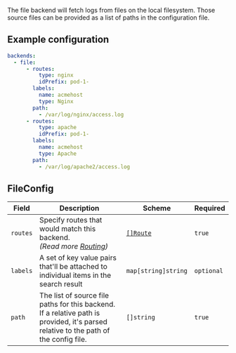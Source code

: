 The file backend will fetch logs from files on the local filesystem. Those source files can be provided as a list of paths in the configuration file.

## Example configuration

```yaml
backends:
  - file:
      - routes:
          type: nginx
          idPrefix: pod-1-
        labels:
          name: acmehost
          type: Nginx
        path:
          - /var/log/nginx/access.log
      - routes:
          type: apache
          idPrefix: pod-1-
        labels:
          name: acmehost
          type: Apache
        path:
          - /var/log/apache2/access.log
```

## FileConfig

| Field    | Description                                                                                                                          | Scheme                                    | Required   |
| -------- | ------------------------------------------------------------------------------------------------------------------------------------ | ----------------------------------------- | ---------- |
| `routes` | Specify routes that would match this backend.<br /> _(Read more [Routing](../concepts/routing.md))_                                  | [`[]Route`](../concepts/routing.md#route) | `true`     |
| `labels` | A set of key value pairs that'll be attached to individual items in the search result                                                | `map[string]string`                       | `optional` |
| `path`   | The list of source file paths for this backend. If a relative path is provided, it's parsed relative to the path of the config file. | `[]string`                                | `true`     |
